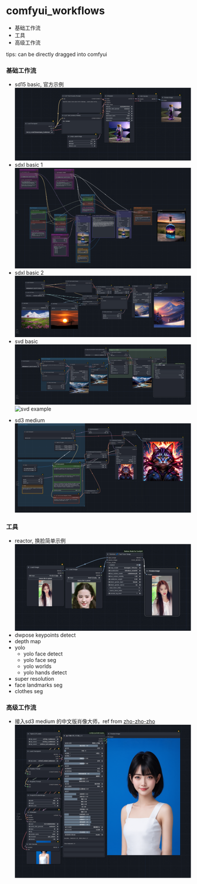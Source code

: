# comfyui_workflows

- 基础工作流
- 工具
- 高级工作流

tips: can be directly dragged into comfyui

### 基础工作流

- sd15 basic, 官方示例
  <img src="workflows/basic/sd15_basic.png">
- sdxl basic 1
  <img src="workflows/basic/sdxl_basic_001.png">
- sdxl basic 2
  <img src="workflows/basic/sdxl_basic_002.png">
- svd basic
  <img src="workflows/basic/svd_basic.png">
  ![svd example](resource/basic/svd_00001.gif)
  <!-- <video width="320" height="240" controls>
    <source src="resource/basic/svd_00001.mp4" type="video/mp4">
  </video> -->
<!-- - sd cascade
  <img src="workflows/basic/sd_cascade_basic.png"> -->
- sd3 medium
  <img src="workflows/basic/sd3_medium_basic.png">

### 工具
- reactor, 换脸简单示例
   <img src="workflows/tools/reactor_basic.png">
- dwpose keypoints detect
- depth map
- yolo 
  - yolo face detect
  - yolo face seg
  - yolo worlds
  - yolo hands detect
- super resolution
- face landmarks seg
- clothes seg


### 高级工作流
- 接入sd3 medium 的中文版肖像大师，ref from [zho-zho-zho](https://github.com/ZHO-ZHO-ZHO/ComfyUI-Workflows-ZHO)
  <img src="workflows/advanced/portrait_zh_sd3_medium_blue.png">

<!-- - 0001_img_face_detailar
  - 人脸修复，使用 facedetailer 进行重采样
  <img src="resource/0001_face_ori.png" width="128" height="128">
  <img src="resource/0001_face_detailer.png" width="128" height="128">

- 0002_video_get_mask
  - 使用 segment everything 进行 codef 的数据预处理，生成对应的 mask 和图片帧并保存在指定文件夹，注意需要指定保存的根路径，使用了一些字符串拼接操作
  - https://qiuyu96.github.io/CoDeF/
  - ![workflow](workflows/0002_video_get_mask_for_codef.png)

- 0003_img_controlNet_basic_img2img_with_lineart_add_faceswap
  - 使用 lineart 进行图片控制，并进行人脸修复和 faceswap
  - <img src="resource/0003_ori.png" width="512" height="256">
  - <img src="resource/0003_after_control.png" width="512" height="256">

- 0003_img_detect_and_crop_with_mask
  - 获取人体框的 mask 和 截取对应的人体

- 0004_img_ipadapter_style_fusion
  - 使用 ipadapter 融合不同风格的图片
  - 注意不同 ipadpater 的控制程度不同，并非越强越好
  - <img src="resource/0004_combine.png" width="192" height="128">

- 0005_img_ipadapter_combine2img_by_mask
  - ipadapter 使用 mask 技术将两个人物组合在一起，注意 ipadapter需要更强的控制力度，选择 plus 版本，可以使用不同风格的 base模型生成不同风格的图片
  - <img src="resource/0005_1.png" width="192" height="128">
  - <img src="resource/0005_2.jpeg" width="128" height="192">
  - <img src="resource/0005_combine.png" width="192" height="128">

- 0006_img_ipadapter_combine3img_by_mask_with_bg
  - ipadpater 使用 mask 进行构图，将人物和背景风格图片融合
  - <img src="resource/0006_1.png" width="192">
  - <img src="resource/0006_2.png" width="192">
  - <img src="resource/0006_3.png" width="192">
  - <img src="resource/0006_combine.png" width="256">

- 0007_img_basic_comfyui_with_clip_conditional
  - 对 conditional 三种方式 concat,average,combine 的不同理解，详见[https://www.youtube.com/watch?v=_C7kR2TFIX0&t=1026s],很优秀的介绍视频
  - <img src="resource/0007_res.png" width="256">

- 0008_img_face_detect_and_crop_and_pose
  - 人体 pose 和人脸框检测
  - ![workflow](workflows/0008_img_face_detect_and_crop_and_pose.png)
- 0008_img_face_detect_and_crop
  - 人脸关键点检测
  - ![workflow](workflows/0008_img_face_detect_and_crop.png) -->
